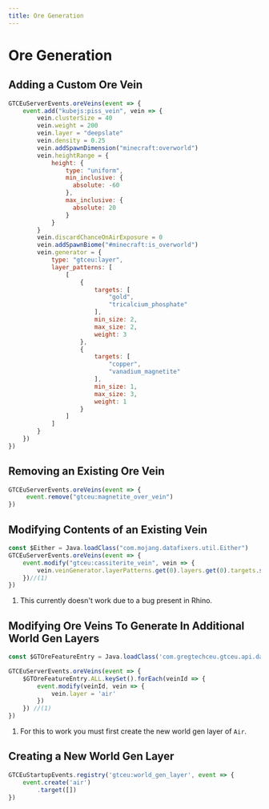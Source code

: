 ```yaml
---
title: Ore Generation
---
```


# Ore Generation


## Adding a Custom Ore Vein

```js title="piss_vein.js"
GTCEuServerEvents.oreVeins(event => {
    event.add("kubejs:piss_vein", vein => {
        vein.clusterSize = 40
        vein.weight = 200
        vein.layer = "deepslate"
        vein.density = 0.25
        vein.addSpawnDimension("minecraft:overworld")
        vein.heightRange = {
            height: {
                type: "uniform",
                min_inclusive: {
                  absolute: -60
                },
                max_inclusive: {
                  absolute: 20
                }
            }
        }
        vein.discardChanceOnAirExposure = 0
        vein.addSpawnBiome("#minecraft:is_overworld")
        vein.generator = {
            type: "gtceu:layer",
            layer_patterns: [
                [
                    {
                        targets: [
                            "gold",
                            "tricalcium_phosphate"
                        ],
                        min_size: 2,
                        max_size: 2,
                        weight: 3
                    },
                    {
                        targets: [
                            "copper",
                            "vanadium_magnetite"
                        ],
                        min_size: 1,
                        max_size: 3,
                        weight: 1
                    }
                ]
            ]
        }
    })
})
```


## Removing an Existing Ore Vein

```js title="ore_vein_removal.js"
GTCEuServerEvents.oreVeins(event => {
     event.remove("gtceu:magnetite_over_vein") 
})
```


## Modifying Contents of an Existing Vein

```js title="ore_vein_modify_contents.js"
const $Either = Java.loadClass("com.mojang.datafixers.util.Either")
GTCEuServerEvents.oreVeins(event => {
    event.modify("gtceu:cassiterite_vein", vein => {
        vein.veinGenerator.layerPatterns.get(0).layers.get(0).targets.set(0, $Either.right(GTMaterials.get('diamond')))
    })//(1)
})
```

1. This currently doesn't work due to a bug present in Rhino.


## Modifying Ore Veins To Generate In Additional World Gen Layers

```js title="ore_vein_modify_worl_gen_layers.js"
const $GTOreFeatureEntry = Java.loadClass('com.gregtechceu.gtceu.api.data.worldgen.GTOreFeatureEntry')

GTCEuServerEvents.oreVeins(event => {
    $GTOreFeatureEntry.ALL.keySet().forEach(veinId => {
        event.modify(veinId, vein => {
            vein.layer = 'air'
        })
    }) //(1)
})
```

1. For this to work you must first create the new world gen layer of `Air`.


## Creating a New World Gen Layer

```js title="world_gen_layers.js"
GTCEuStartupEvents.registry('gtceu:world_gen_layer', event => {
    event.create('air')
        .target([])
})
```